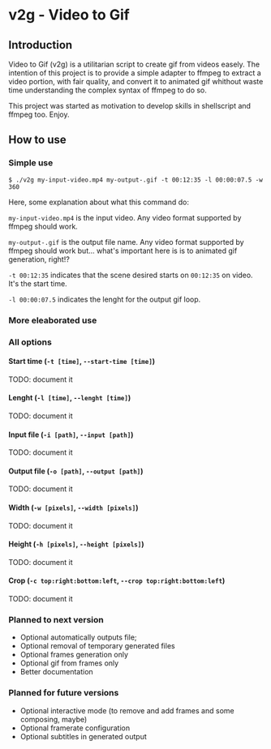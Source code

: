 # v2g - Video to Gif

## Introduction

Video to Gif (v2g) is a utilitarian script to create gif from videos easely. The intention of this project is to provide a simple adapter to ffmpeg to extract a video portion, with fair quality, and convert it to animated gif whithout waste time understanding the complex syntax of ffmpeg to do so. 

This project was started as motivation to develop skills in shellscript and ffmpeg too. Enjoy.

## How to use

### Simple use

    $ ./v2g my-input-video.mp4 my-output-.gif -t 00:12:35 -l 00:00:07.5 -w 360 

Here, some explanation about what this command do:
    
`my-input-video.mp4` is the input video. Any video format supported by ffmpeg should work.

`my-output-.gif` is the output file name. Any video format supported by ffmpeg should work but... what's important here is is to animated gif generation, right!?

`-t 00:12:35` indicates that the scene desired starts on `00:12:35` on video. It's the start time.

`-l 00:00:07.5` indicates the lenght for the output gif loop.

### More eleaborated use

### All options

#### Start time (`-t [time]`, `--start-time [time]`)

TODO: document it

#### Lenght (`-l [time]`, `--lenght [time]`)
TODO: document it

#### Input file (`-i [path]`, `--input [path]`)
TODO: document it

#### Output file (`-o [path]`, `--output [path]`)
TODO: document it

#### Width (`-w [pixels]`, `--width [pixels]`)
TODO: document it

#### Height (`-h [pixels]`, `--height [pixels]`)
TODO: document it

#### Crop (`-c top:right:bottom:left`, `--crop top:right:bottom:left`)
TODO: document it


### Planned to next version

* Optional automatically outputs file;
* Optional removal of temporary generated files
* Optional frames generation only
* Optional gif from frames only
* Better documentation

### Planned for future versions

* Optional interactive mode (to remove and add frames and some composing, maybe)
* Optional framerate configuration
* Optional subtitles in generated output





